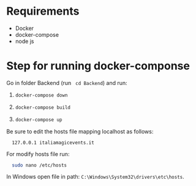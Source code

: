 # Requirements
- Docker
- docker-compose
- node js

# Step for running docker-componse

Go in folder Backend (run ``` cd Backend```) and run:
1) ```bash 
   docker-compose down
   ```
2) ```bash 
   docker-compose build
   ```
3) ```bash 
   docker-compose up
   ```
Be sure to edit the hosts file mapping localhost as follows:

```
  127.0.0.1 italiamagicevents.it
```

For modify hosts file run:
```bash
  sudo nano /etc/hosts
```
In Windows open file in path: `C:\Windows\System32\drivers\etc\hosts`.